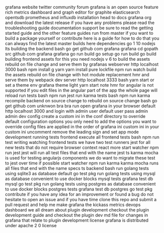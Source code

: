 grafana website twitter community forum grafana is an open source feature rich metrics dashboard and graph editor for graphite elasticsearch opentsdb prometheus and influxdb installation head to docs grafana org and download the latest release if you have any problems please read the troubleshooting guide documentation support be sure to read the getting started guide and the other feature guides run from master if you want to build a package yourself or contribute here is a guide for how to do that you can always find the latest master builds here dependencies go 1 10 nodejs lts building the backend bash go get github com grafana grafana cd gopath src github com grafana grafana go run build go setup go run build go build building frontend assets for this you need nodejs v 6 to build the assets rebuild on file change and serve them by grafanas webserver http localhost 3000 bash npm install g yarn yarn install pure lockfile npm run watch build the assets rebuild on file change with hot module replacement hmr and serve them by webpack dev server http localhost 3333 bash yarn start or set a theme env grafana theme light yarn start note hmr for angular is not supported if you edit files in the angular part of the app the whole page will reload run tests bash npm run jest run karma tests bash npm run karma recompile backend on source change to rebuild on source change bash go get github com unknwon bra bra run open grafana in your browser default http localhost 3000 and login with admin user default user pass admin admin dev config create a custom ini in the conf directory to override default configuration options you only need to add the options you want to override config files are applied in the order of grafana ini custom ini in your custom ini uncomment remove the leading sign and set app mode development running tests frontend execute all frontend tests bash npm run test writing watching frontend tests we have two test runners jest for all new tests that do not require browser context react more start watcher npm run jest jest will run all test files that end with the name jest ts karma mocha is used for testing angularjs components we do want to migrate these test to jest over time if possible start watcher npm run karma karma mocha runs all files that end with the name specs ts backend bash run golang tests using sqlite3 as database default go test pkg run golang tests using mysql as database convenient to use docker blocks mysql tests grafana test db mysql go test pkg run golang tests using postgres as database convenient to use docker blocks postgres tests grafana test db postgres go test pkg contribute if you have any idea for an improvement or found a bug do not hesitate to open an issue and if you have time clone this repo and submit a pull request and help me make grafana the kickass metrics devops dashboard we all dream about plugin development checkout the plugin development guide and checkout the plugin dev md file for changes in grafana that relate to plugin development license grafana is distributed under apache 2 0 license